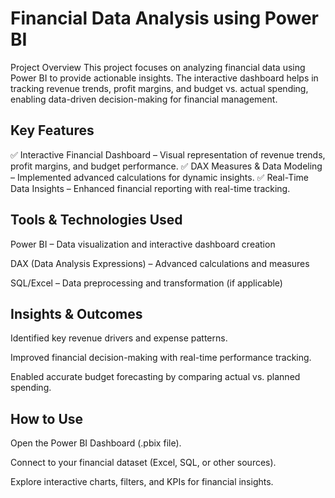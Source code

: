 # Financial Data Analysis using Power BI
Project Overview
This project focuses on analyzing financial data using Power BI to provide actionable insights. The interactive dashboard helps in tracking revenue trends, profit margins, and budget vs. actual spending, enabling data-driven decision-making for financial management.

## Key Features  
✅ Interactive Financial Dashboard – Visual representation of revenue trends, profit margins, and budget performance.
✅ DAX Measures & Data Modeling – Implemented advanced calculations for dynamic insights.
✅ Real-Time Data Insights – Enhanced financial reporting with real-time tracking.

## Tools & Technologies Used
Power BI – Data visualization and interactive dashboard creation

DAX (Data Analysis Expressions) – Advanced calculations and measures

SQL/Excel – Data preprocessing and transformation (if applicable)

## Insights & Outcomes
Identified key revenue drivers and expense patterns.

Improved financial decision-making with real-time performance tracking.

Enabled accurate budget forecasting by comparing actual vs. planned spending.

## How to Use
Open the Power BI Dashboard (.pbix file).

Connect to your financial dataset (Excel, SQL, or other sources).

Explore interactive charts, filters, and KPIs for financial insights.

